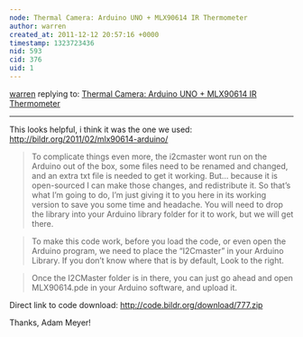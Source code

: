 ```yaml
---
node: Thermal Camera: Arduino UNO + MLX90614 IR Thermometer
author: warren
created_at: 2011-12-12 20:57:16 +0000
timestamp: 1323723436
nid: 593
cid: 376
uid: 1
---
```




[warren](../profile/warren) replying to: [Thermal Camera: Arduino UNO + MLX90614 IR Thermometer](../notes/ad/11-28-2011/thermal-camera-arduino-uno-mlx90614-ir-thermometer)

----
This looks helpful, i think it was the one we used: http://bildr.org/2011/02/mlx90614-arduino/

> To complicate things even more, the i2cmaster wont run on the Arduino out of the box, some files need to be renamed and changed, and an extra txt file is needed to get it working. But… because it is open-sourced I can make those changes, and redistribute it. So that’s what I’m going to do, I’m just giving it to you here in its working version to save you some time and headache. You will need to drop the library into your Arduino library folder for it to work, but we will get there.

> To make this code work, before you load the code, or even open the Arduino program, we need to place the “I2Cmaster” in your Arduino Library. If you don’t know where that is by default, Look to the right.

> Once the I2CMaster folder is in there, you can just go ahead and open MLX90614.pde in your Arduino software, and upload it.

Direct link to code download: http://code.bildr.org/download/777.zip

Thanks, Adam Meyer!
